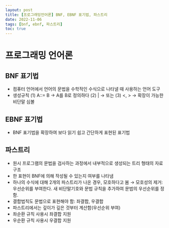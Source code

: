 ```yaml
---
layout: post
title: [프로그래밍언어론] BNF, EBNF 표기법, 파스트리
date: 2022-11-06
tags: [bnf, ebnf, 파스트리]
toc: true
---
```


# 프로그래밍 언어론

## BNF 표기법
- 컴퓨터 언어에서 언어의 문법을 수학적인 수식으로 나타낼 때 사용하는 언어 도구
- 생성규칙
(1) A::= B → A를 B로 정의하다
(2) | → 또는
(3) <, > → 확장이 가능한 비단말 심볼

## EBNF 표기법
- BNF 표기법을 확장하여 보다 읽기 쉽고 간단하게 표현된 표기법

## 파스트리
- 원시 프로그램의 문법을 검사하는 과정에서 내부적으로 생성되는 트리 형태의 자료구조
- 한 표현이 BNF에 의해 작성될 수 있는지 여부를 나타냄
- 하나의 수식에 대해 2개의 파스트리가 나온 경우, 모호하다고 봄
→ 모호성의 제거: 우선순위를 부여한다. 새 비단말기호와 문법 규칙을 추가하여 문법의 우선순위를 정함.
- 결합법칙도 문법으로 표현해야 함: 좌결합, 우결합
- 파스트리에서는 깊이가 깊은 것부터 계산함(우선순위 부여)
- 좌순환 규칙 사용시 좌결합 지원
- 우순환 규칙 사용시 우결합 지원
